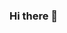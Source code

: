 ### Hi there 👋

<!--
**alzx1/alzx1** is a ✨ _special_ ✨ repository because its `README.md` (this file) appears on your GitHub profile.

Here are some ideas to get you started:

- 🔭 I’m currently working on Python, Data Science 
- 🌱 I’m currently learning Machine Learning with python
- 👯 I’m looking to collaborate on Data Science Projects
- 🤔 I’m looking for help with 
- 💬 Ask me about the ML Algo
- 📫 How to reach me:@
- 😄 Pronouns: He/His
- ⚡ Fun fact: ...
-->
